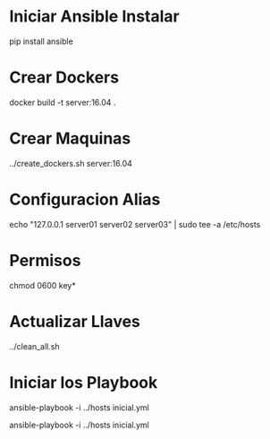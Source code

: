# Iniciar Ansible Instalar
 pip install ansible

# Crear Dockers
docker build -t server:16.04 .

# Crear Maquinas 
../create_dockers.sh server:16.04

# Configuracion Alias
echo "127.0.0.1 server01 server02 server03" | sudo tee -a /etc/hosts

# Permisos
chmod 0600 key*

# Actualizar Llaves
../clean_all.sh

# Iniciar los Playbook
ansible-playbook -i ../hosts inicial.yml

ansible-playbook -i ../hosts inicial.yml

